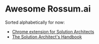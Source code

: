 # Awesome Rossum.ai

Sorted alphabetically for now:

- [Chrome extension for Solution Architects](https://github.com/mrtnzlml/rossum-sa-extension)
- [The Solution Architect's Handbook](https://solutionarchitecthandbook.mrtnzlml.com/)
